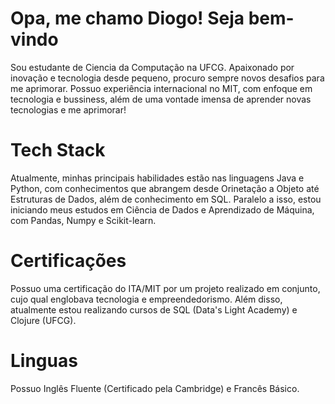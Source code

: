 # Opa, me chamo Diogo! Seja bem-vindo
Sou estudante de Ciencia da Computação na UFCG. Apaixonado por inovação e tecnologia desde pequeno, procuro sempre novos desafios para me aprimorar. Possuo experiência internacional no MIT, com enfoque em tecnologia e bussiness, além de uma vontade imensa de aprender novas tecnologias e me aprimorar!


# Tech Stack
Atualmente, minhas principais habilidades estão nas linguagens Java e Python, com conhecimentos que abrangem desde Orinetação a Objeto até Estruturas de Dados, além de conhecimento em SQL. Paralelo a isso, estou iniciando meus estudos em Ciência de Dados e Aprendizado de Máquina, com Pandas, Numpy e Scikit-learn.

# Certificações
Possuo uma certificação do ITA/MIT por um projeto realizado em conjunto, cujo qual englobava tecnologia e empreendedorismo. Além disso, atualmente estou realizando cursos de SQL (Data's Light Academy) e Clojure (UFCG).

# Linguas
Possuo Inglês Fluente (Certificado pela Cambridge) e Francês Básico.
